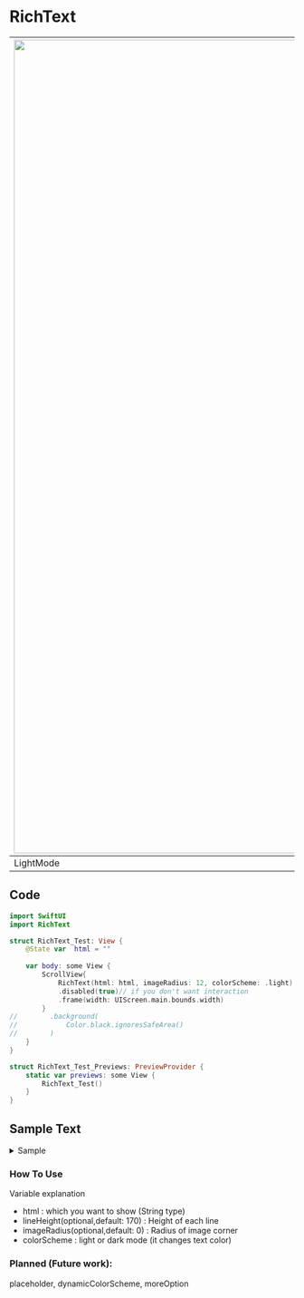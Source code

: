 # RichText


| <img width="1436" alt="스크린샷 2021-07-25 오후 3 22 03" src="https://user-images.githubusercontent.com/73557895/126889821-a346bb72-c65a-47ae-9492-fc4dcfe79f02.png"> 	| <img width="1431" alt="스크린샷 2021-07-25 오후 3 22 11" src="https://user-images.githubusercontent.com/73557895/126889824-9e5c6b48-6d75-42bb-b3f2-69c469dd5e86.png"> 	|
|----------------------------------------------------------------------------------------------------------------------------------------------------------------------	|--------------------------------------------------------------------------------------------------------------------------------	|
| LightMode                                                                                                                                                                 	| DarkMode                                                                                                                        	|                                                                                               	|


## Code
```swift
import SwiftUI
import RichText

struct RichText_Test: View {
    @State var  html = ""
    
    var body: some View {
        ScrollView{
            RichText(html: html, imageRadius: 12, colorScheme: .light)
            .disabled(true)// if you don't want interaction
            .frame(width: UIScreen.main.bounds.width)
        }
//        .background(
//            Color.black.ignoresSafeArea()
//        )
    }
}

struct RichText_Test_Previews: PreviewProvider {
    static var previews: some View {
        RichText_Test()
    }
}

```
## Sample Text
<details>
<summary>Sample</summary>
<div markdown="1">

```swift
import SwiftUI
import RichText

struct RichText_Test: View {
    @State var  html = """
        <h1>Non quam nostram quidem, inquit Pomponius iocans;</h1>
        
        <img src = "https://user-images.githubusercontent.com/73557895/126889699-a735f993-2d95-4897-ae40-bcb932dc23cd.png">
        

        <p>Lorem ipsum dolor sit amet, consectetur adipiscing elit. Quis istum dolorem timet? Sit sane ista voluptas. Quis est tam dissimile homini. Duo Reges: constructio interrete. <i>Quam illa ardentis amores excitaret sui! Cur tandem?</i> </p>

        <dl>
            <dt><dfn>Avaritiamne minuis?</dfn></dt>
            <dd>Placet igitur tibi, Cato, cum res sumpseris non concessas, ex illis efficere, quod velis?</dd>
            <dt><dfn>Immo videri fortasse.</dfn></dt>
            <dd>Quae qui non vident, nihil umquam magnum ac cognitione dignum amaverunt.</dd>
            <dt><dfn>Si longus, levis.</dfn></dt>
            <dd>Ita ne hoc quidem modo paria peccata sunt.</dd>
        </dl>


        <ol>
            <li>Possumusne ergo in vita summum bonum dicere, cum id ne in cena quidem posse videamur?</li>
            <li>Placet igitur tibi, Cato, cum res sumpseris non concessas, ex illis efficere, quod velis?</li>
            <li>Unum nescio, quo modo possit, si luxuriosus sit, finitas cupiditates habere.</li>
        </ol>


        <blockquote cite="http://loripsum.net">
            Aristoteles, Xenocrates, tota illa familia non dabit, quippe qui valitudinem, vires, divitias, gloriam, multa alia bona esse dicant, laudabilia non dicant.
        </blockquote>


        <p>Scrupulum, inquam, abeunti; Conferam tecum, quam cuique verso rem subicias; Audeo dicere, inquit. Maximus dolor, inquit, brevis est. Nos commodius agimus. </p>

        <ul>
            <li>Cur igitur, inquam, res tam dissimiles eodem nomine appellas?</li>
            <li>Omnia peccata paria dicitis.</li>
        </ul>


        <h2>Laboro autem non sine causa;</h2>

        <p>Itaque contra est, ac dicitis; <code>Illa argumenta propria videamus, cur omnia sint paria peccata.</code> </p>

        <pre>Nunc dicam de voluptate, nihil scilicet novi, ea tamen, quae
        te ipsum probaturum esse confidam.

        Sin est etiam corpus, ista explanatio naturae nempe hoc
        effecerit, ut ea, quae ante explanationem tenebamus,
        relinquamus.
        </pre>



        """
    
    var body: some View {
        ScrollView{
            RichText(html: html, lineHeight: 170, imageRadius: 12, colorScheme: .light)
                .disabled(true)// if you don't want interaction
                .frame(width: UIScreen.main.bounds.width)
        }
        //        .background(
        //            Color.black.ignoresSafeArea()
        //        )
    }
}

struct RichText_Test_Previews: PreviewProvider {
    static var previews: some View {
        RichText_Test()
    }
}
    
```
  
 </div>
</details>


### How To Use

Variable explanation

 - html : which you want to show (String type)   
 - lineHeight(optional,default: 170) : Height of each line  
 - imageRadius(optional,default: 0)  : Radius of image corner 
 - colorScheme : light or dark mode (it changes text color)    

### Planned (Future work): 
placeholder, dynamicColorScheme, moreOption




